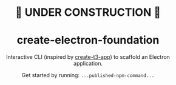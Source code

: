 <h1 align="center">
  🚧 UNDER CONSTRUCTION 🚧
</h1>

<h1 align="center">
  create-electron-foundation
</h1>

<p align="center">
  Interactive CLI (inspired by <a href="https://github.com/t3-oss/create-t3-app">create-t3-app</a>) to scaffold an Electron application.
</p>

<p align="center">
  Get started by running: <code>...published-npm-command...</code>
</p>
